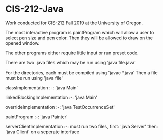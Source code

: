 # CIS-212-Java

Work conducted for CIS-212 Fall 2019 at the University of Oregon.

The most interactive program is paintProgram which will allow a user to select pen size
and pen color. Then they will be allowed to draw on the opened window.

The other programs either require little input or run preset code.

There are two .java files which may be run using 'java file.java'

For the directories, each must be compiled using 'javac *.java'
Then a file must be run using 'java file'

classImplementation :-: 'java Main'

linkedBlockingImplementation :-: 'java Main'

overrideImplementation :-: 'java TestOccurrenceSet'

paintProgram :-: 'java Painter'

serverClientImplementation :-: must run two files,
				first: 'java Server'
				then:  'java Client' on a seperate interface
